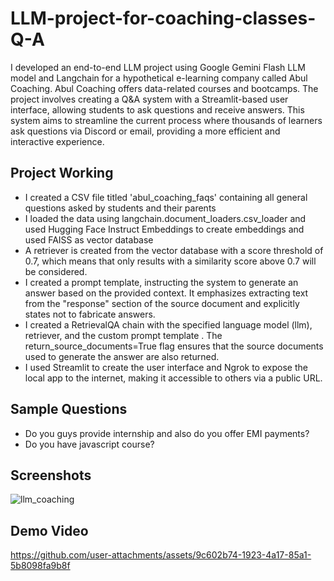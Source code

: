# LLM-project-for-coaching-classes-Q-A

I developed an end-to-end LLM project using Google Gemini Flash LLM model and Langchain for a hypothetical e-learning company called Abul Coaching. Abul Coaching offers data-related courses and bootcamps. The project involves creating a Q&A system with a Streamlit-based user interface, allowing students to ask questions and receive answers. This system aims to streamline the current process where thousands of learners ask questions via Discord or email, providing a more efficient and interactive experience.



## Project Working

- I created a CSV file titled 'abul_coaching_faqs' containing all general questions asked by students and their parents 
- I loaded the data using langchain.document_loaders.csv_loader and used Hugging Face Instruct Embeddings to create embeddings and used FAISS as vector database
- A retriever is created from the vector database with a score threshold of 0.7, which means that only results with a similarity score above 0.7 will be considered.
- I created a prompt template, instructing the system to generate an answer based on the provided context. It emphasizes extracting text from the "response" section of the source document and explicitly states not to fabricate answers.
- I created a RetrievalQA chain with the specified language model (llm), retriever, and the custom prompt template . The return_source_documents=True flag ensures that the source documents used to generate the answer are also returned.
- I used Streamlit to create the user interface and Ngrok to expose the local app to the internet, making it accessible to others via a public URL.


## Sample Questions
- Do you guys provide internship and also do you offer EMI payments? 
- Do you have javascript course?

## Screenshots

![llm_coaching](https://github.com/user-attachments/assets/34f52608-9bf6-4b94-9790-9057e7679804)

## Demo Video




https://github.com/user-attachments/assets/9c602b74-1923-4a17-85a1-5b8098fa9b8f

